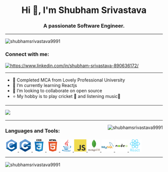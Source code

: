 <h1 align="center">Hi 👋, I'm Shubham Srivastava</h1>
<h3 align="center">A passionate Software Engineer.</h3>

<hr>

<p align="left"> <img src="https://komarev.com/ghpvc/?username=shubhamsrivastava9991&label=Profile%20views&color=0e75b6&style=flat" alt="shubhamsrivastava9991" /> </p>

<h3 align="left">Connect with me:</h3>

<p align="left">
<a href="https://linkedin.com/in/https://www.linkedin.com/in/shubham-srivastava-890636172/" target="blank"><img align="center" src="https://raw.githubusercontent.com/rahuldkjain/github-profile-readme-generator/master/src/images/icons/Social/linked-in-alt.svg" alt="https://www.linkedin.com/in/shubham-srivastava-890636172/" height="30" width="40" /></a>
</p>

<hr>

- 📜 Completed MCA from Lovely Professional University
- 🌱 I’m currently learning Reactjs 
- 💞️ I’m looking to collaborate on open source 
- ⭐ My hobby is to play cricket 🏏 and listening music🎵

<hr>
<img src="https://github-readme-stats.vercel.app/api?username=shubhamsrivastava9991&&show_icons=true&title_color=ff4500&icon_color=ba55d3&text_color=d8be9c&bg_color=000000"></p>

<hr>

<p><img align="right" src="https://github-readme-stats.vercel.app/api/top-langs?username=shubhamsrivastava9991&show_icons=true&locale=en&layout=compact" alt="shubhamsrivastava9991" /></p>

<h3 align="left">Languages and Tools:</h3>
<p align="left"> <a href="https://www.cprogramming.com/" target="_blank"> <img src="https://raw.githubusercontent.com/devicons/devicon/master/icons/c/c-original.svg" alt="c" width="40" height="40"/> </a> <a href="https://www.w3schools.com/cpp/" target="_blank"> <img src="https://raw.githubusercontent.com/devicons/devicon/master/icons/cplusplus/cplusplus-original.svg" alt="cplusplus" width="40" height="40"/> </a> <a href="https://www.w3schools.com/css/" target="_blank"> <img src="https://raw.githubusercontent.com/devicons/devicon/master/icons/css3/css3-original-wordmark.svg" alt="css3" width="40" height="40"/> </a> <a href="https://www.w3.org/html/" target="_blank"> <img src="https://raw.githubusercontent.com/devicons/devicon/master/icons/html5/html5-original-wordmark.svg" alt="html5" width="40" height="40"/> </a> <a href="https://www.java.com" target="_blank"> <img src="https://raw.githubusercontent.com/devicons/devicon/master/icons/java/java-original.svg" alt="java" width="40" height="40"/> </a> <a href="https://developer.mozilla.org/en-US/docs/Web/JavaScript" target="_blank"> <img src="https://raw.githubusercontent.com/devicons/devicon/master/icons/javascript/javascript-original.svg" alt="javascript" width="40" height="40"/> </a> <a href="https://www.mongodb.com/" target="_blank"> <img src="https://raw.githubusercontent.com/devicons/devicon/master/icons/mongodb/mongodb-original-wordmark.svg" alt="mongodb" width="40" height="40"/> </a> <a href="https://www.mysql.com/" target="_blank"> <img src="https://raw.githubusercontent.com/devicons/devicon/master/icons/mysql/mysql-original-wordmark.svg" alt="mysql" width="40" height="40"/> </a> <a href="https://nodejs.org" target="_blank"> <img src="https://raw.githubusercontent.com/devicons/devicon/master/icons/nodejs/nodejs-original-wordmark.svg" alt="nodejs" width="40" height="40"/> </a> <a href="https://reactjs.org/" target="_blank"> <img src="https://raw.githubusercontent.com/devicons/devicon/master/icons/react/react-original-wordmark.svg" alt="react" width="40" height="40"/> </a> </p>



<hr>

<img align="center" src="https://github-readme-streak-stats.herokuapp.com/?user=shubhamsrivastava9991&" alt="shubhamsrivastava9991">


<!---
shubhamsrivastava9991/shubhamsrivastava9991 is a ✨ special ✨ repository because its `README.md` (this file) appears on your GitHub profile.
You can click the Preview link to take a look at your changes.
--->
